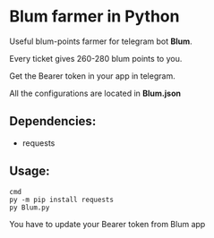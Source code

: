 # Blum farmer in Python

Useful blum-points farmer for telegram bot **Blum**.

Every ticket gives 260-280 blum points to you.

Get the Bearer token in your app in telegram.

All the configurations are located in **Blum.json**

## Dependencies:
* requests

## Usage:
```
cmd
py -m pip install requests
py Blum.py
```
You have to update your Bearer token from Blum app